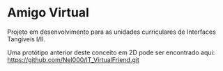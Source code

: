 # Amigo Virtual
Projeto em desenvolvimento para as unidades curriculares de Interfaces Tangíveis I/II.

Uma protótipo anterior deste conceito em 2D pode ser encontrado aqui:
https://github.com/Nel000/IT_VirtualFriend.git
